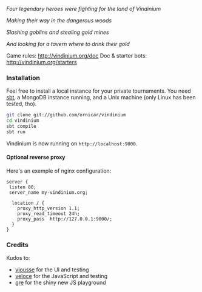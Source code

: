 *Four legendary heroes were fighting for the land of Vindinium*

*Making their way in the dangerous woods*

*Slashing goblins and stealing gold mines*

*And looking for a tavern where to drink their gold*

Game rules: http://vindinium.org/doc
Doc & starter bots: http://vindinium.org/starters

### Installation

Feel free to install a local instance for your private tournaments.
You need [sbt](http://www.scala-sbt.org/), a MongoDB instance running, and a Unix machine (only Linux has been tested, tho).

```sh
git clone git://github.com/ornicar/vindinium
cd vindinium
sbt compile
sbt run
```

Vindinium is now running on `http://localhost:9000`.

#### Optional reverse proxy

Here's an exemple of nginx configuration:

```
server {
 listen 80;
 server_name my-vindinium.org;

  location / {
    proxy_http_version 1.1;
    proxy_read_timeout 24h;
    proxy_pass  http://127.0.0.1:9000/;
  }
}
```

### Credits

Kudos to:

- [vjousse](https://github.com/vjousse) for the UI and testing
- [veloce](https://github.com/veloce) for the JavaScript and testing
- [gre](https://github.com/gre) for the shiny new JS playground
